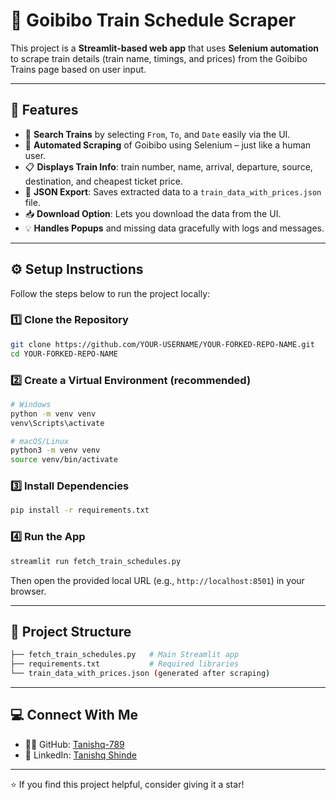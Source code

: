 # 🚆 Goibibo Train Schedule Scraper

This project is a **Streamlit-based web app** that uses **Selenium automation** to scrape train details (train name, timings, and prices) from the Goibibo Trains page based on user input.

---

## 📌 Features

- 🔎 **Search Trains** by selecting `From`, `To`, and `Date` easily via the UI.
- 🧠 **Automated Scraping** of Goibibo using Selenium – just like a human user.
- 📋 **Displays Train Info**: train number, name, arrival, departure, source, destination, and cheapest ticket price.
- 💾 **JSON Export**: Saves extracted data to a `train_data_with_prices.json` file.
- 📥 **Download Option**: Lets you download the data from the UI.
- 💡 **Handles Popups** and missing data gracefully with logs and messages.

---

## ⚙️ Setup Instructions

Follow the steps below to run the project locally:

### 1️⃣ Clone the Repository

```bash
git clone https://github.com/YOUR-USERNAME/YOUR-FORKED-REPO-NAME.git
cd YOUR-FORKED-REPO-NAME
````

### 2️⃣ Create a Virtual Environment (recommended)

```bash
# Windows
python -m venv venv
venv\Scripts\activate

# macOS/Linux
python3 -m venv venv
source venv/bin/activate
```

### 3️⃣ Install Dependencies

```bash
pip install -r requirements.txt
```

### 4️⃣ Run the App

```bash
streamlit run fetch_train_schedules.py
```

Then open the provided local URL (e.g., `http://localhost:8501`) in your browser.

---

## 📂 Project Structure

```bash
├── fetch_train_schedules.py   # Main Streamlit app
├── requirements.txt           # Required libraries
└── train_data_with_prices.json (generated after scraping)
```

---

## 💻 Connect With Me

* 👨‍💻 GitHub: [Tanishq-789](https://github.com/Tanishq-789)
* 🔗 LinkedIn: [Tanishq Shinde](https://www.linkedin.com/in/tanishq-shinde977)

---

⭐ If you find this project helpful, consider giving it a star!
